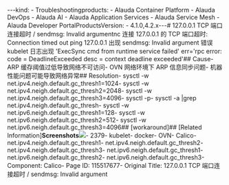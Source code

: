 ---kind:   - Troubleshootingproducts:    - Alauda Container Platform   - Alauda DevOps   - Alauda AI   - Alauda Application Services   - Alauda Service Mesh   - Alauda Developer PortalProductsVersion:   - 4.1.0,4.2.x---<!-- A type of document that involves encountering a fault, diag...it, performing root cause analysis, and providing solutions. --># 127.0.0.1 TCP 端口连接超时 / sendmsg: Invalid argumentnc 连接 127.0.0.1 的 TCP 端口超时: Connection timed out ping 127.0.0.1 出现 sendmsg: Invalid argument 错误 kubelet 日志出现 'ExecSync cmd from runtime service failed' err='rpc error: code = DeadlineExceeded desc = context deadline exceeded'## Cause- ARP 缓存阈值过低导致网络不可访问- OVN 网络环境下 ARP 信息同步问题- 机器性能问题可能导致网络异常## Resolution- sysctl -w net.ipv4.neigh.default.gc_thresh1=1024- sysctl -w net.ipv4.neigh.default.gc_thresh2=2048- sysctl -w net.ipv4.neigh.default.gc_thresh3=4096- sysctl -p- sysctl -a |grep net.ipv4.neigh.default.gc_thresh- sysctl -w net.ipv6.neigh.default.gc_thresh1=128- sysctl -w net.ipv6.neigh.default.gc_thresh2=512- sysctl -w net.ipv6.neigh.default.gc_thresh3=4096## [workaround]## [Related Information]**Screenshots**![](/download/attachments/115517677/Screen%20Shot%202022-07-07%20at%2009.40.26.png?version=1&modificationDate=1657158076000&api=v2)- 2379- kubelet- docker- OVN- Calico- net.ipv4.neigh.default.gc_thresh1- net.ipv4.neigh.default.gc_thresh2- net.ipv4.neigh.default.gc_thresh3- net.ipv6.neigh.default.gc_thresh1- net.ipv6.neigh.default.gc_thresh2- net.ipv6.neigh.default.gc_thresh3- Component: Calico- Page ID: 115517677- Original Title: 127.0.0.1 TCP 端口连接超时 / sendmsg: Invalid argument